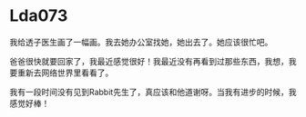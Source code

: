# Lda073

我给透子医生画了一幅画。我去她办公室找她，她出去了。她应该很忙吧。



爸爸很快就要回家了，我最近感觉很好！我最近没有再看到过那些东西，我想，我要重新去网络世界里看看了。



我有一段时间没有见到Rabbit先生了，真应该和他道谢呀。当我有进步的时候，我感觉好棒！